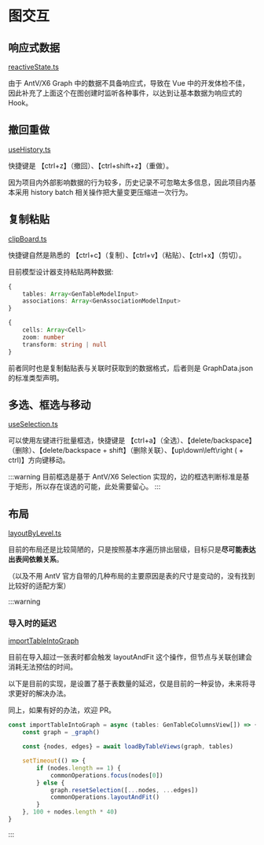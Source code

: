 # 图交互

## 响应式数据

[reactiveState.ts](https://github.com/pot-mot/jimmer-code-gen-vue3/blob/multi_column_ref/src/components/business/graphEditor/common/reactiveState.ts)

由于 AntV/X6 Graph 中的数据不具备响应式，导致在 Vue 中的开发体检不佳，因此补充了上面这个在图创建时监听各种事件，以达到让基本数据为响应式的 Hook。

## 撤回重做

[useHistory.ts](https://github.com/pot-mot/jimmer-code-gen-vue3/blob/multi_column_ref/src/components/business/graphEditor/history/useHistory.ts)

快捷键是 【ctrl+z】（撤回）、【ctrl+shift+z】（重做）。

因为项目内外部影响数据的行为较多，历史记录不可忽略太多信息，因此项目内基本采用 history batch 相关操作把大量变更压缩进一次行为。

## 复制粘贴

[clipBoard.ts](https://github.com/pot-mot/jimmer-code-gen-vue3/blob/multi_column_ref/src/components/business/modelGraphEditor/clipBoard.ts)

快捷键自然是熟悉的 【ctrl+c】（复制）、【ctrl+v】（粘贴）、【ctrl+x】（剪切）。

目前模型设计器支持粘贴两种数据:

```typescript
{
    tables: Array<GenTableModelInput> 
    associations: Array<GenAssociationModelInput>
}
```

```typescript
{
    cells: Array<Cell>
    zoom: number
    transform: string | null
}
```

前者同时也是复制黏贴表与关联时获取到的数据格式，后者则是 GraphData.json 的标准类型声明。

## 多选、框选与移动

[useSelection.ts](https://github.com/pot-mot/jimmer-code-gen-vue3/blob/multi_column_ref/src/components/business/graphEditor/selection/useSelection.ts)

可以使用左键进行批量框选，快捷键是 【ctrl+a】（全选）、【delete/backspace】（删除）、【delete/backspace + shift】（删除关联）、【up\down\left\right ( + ctrl)】方向键移动。

:::warning
目前框选是基于 AntV/X6 Selection 实现的，边的框选判断标准是基于矩形，所以存在误选的可能，此处需要留心。
:::

## 布局

[layoutByLevel.ts](https://github.com/pot-mot/jimmer-code-gen-vue3/blob/multi_column_ref/src/components/business/graphEditor/layout/layoutByLevel.ts)

目前的布局还是比较简陋的，只是按照基本序遍历排出层级，目标只是**尽可能表达出表间依赖关系**。

（以及不用 AntV 官方自带的几种布局的主要原因是表的尺寸是变动的，没有找到比较好的适配方案）

:::warning
### 导入时的延迟

[importTableIntoGraph](https://github.com/pot-mot/jimmer-code-gen-vue3/blob/multi_column_ref/src/components/pages/ModelEditor/store/ModelEditorStore.ts#L159)

目前在导入超过一张表时都会触发 layoutAndFit 这个操作，但节点与关联创建会消耗无法预估的时间。

以下是目前的实现，是设置了基于表数量的延迟，仅是目前的一种妥协，未来将寻求更好的解决办法。

同上，如果有好的办法，欢迎 PR。

```typescript
const importTableIntoGraph = async (tables: GenTableColumnsView[]) => {
    const graph = _graph()

    const {nodes, edges} = await loadByTableViews(graph, tables)

    setTimeout(() => {
        if (nodes.length == 1) {
            commonOperations.focus(nodes[0])
        } else {
            graph.resetSelection([...nodes, ...edges])
            commonOperations.layoutAndFit()
        }
    }, 100 + nodes.length * 40)
}
```
:::

